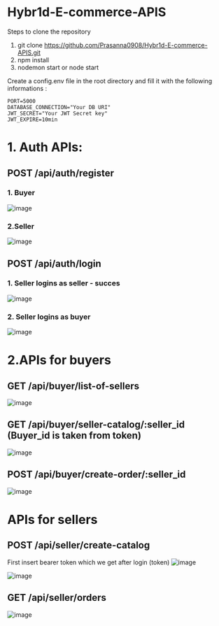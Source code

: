 # Hybr1d-E-commerce-APIS

Steps to clone the repository
1. git clone https://github.com/Prasanna0908/Hybr1d-E-commerce-APIS.git
2. npm install
3. nodemon start or node start

Create a config.env file in the root directory and fill it with the following informations :

``` 
PORT=5000
DATABASE_CONNECTION="Your DB URI"
JWT_SECRET="Your JWT Secret key"
JWT_EXPIRE=10min
```



# 1. Auth APIs: 

## POST /api/auth/register

### 1. Buyer 
![image](https://user-images.githubusercontent.com/65851817/170741610-77d662b0-2882-462e-9f20-f88df859c02a.png)

### 2.Seller
![image](https://user-images.githubusercontent.com/65851817/170741828-3886de31-56ba-4197-8df9-29becdf19b70.png)

## POST /api/auth/login

### 1. Seller logins as seller - succes
![image](https://user-images.githubusercontent.com/65851817/170742141-2e46d3f8-30c4-4eda-ad82-56f455a9ba04.png)

### 2. Seller logins as buyer
![image](https://user-images.githubusercontent.com/65851817/170742359-38e7ba33-ffbc-46fd-9066-e6c69566ae35.png)

# 2.APIs for buyers

## GET /api/buyer/list-of-sellers

![image](https://user-images.githubusercontent.com/65851817/170742640-e085c4d9-acb0-4a2b-9856-2d2241f709b4.png)

## GET /api/buyer/seller-catalog/:seller_id (Buyer_id is taken from token)

![image](https://user-images.githubusercontent.com/65851817/170760987-c560ace6-1c47-4e93-b380-1008f6b2eeed.png)

## POST /api/buyer/create-order/:seller_id

![image](https://user-images.githubusercontent.com/65851817/170761904-facc0f63-9fd7-4ee1-94cb-08b234f4786f.png)



# APIs for sellers

## POST /api/seller/create-catalog

First insert bearer token which we get after login (token)
![image](https://user-images.githubusercontent.com/65851817/170758710-d7a1a86e-ffea-422a-8efd-826999757265.png)

![image](https://user-images.githubusercontent.com/65851817/170758929-462eef84-be34-4de9-a6ab-a3b94840f2c2.png)

## GET /api/seller/orders

![image](https://user-images.githubusercontent.com/65851817/170761735-6a0bdca5-7cf6-4819-91b2-22f06a9edc26.png)



